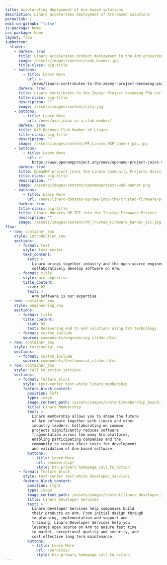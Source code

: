 ```yaml
---
title: Accelerating deployment of Arm-based solutions
description: Linaro accelerates deployment of Arm-based solutions
permalink: /
edit-on-github: "false"
js-package: home
css-package: home
layout: flow
jumbotron:
  slider:
    - darken: true
      title: Linaro accelerates product deployment in the Arm ecosystem
      image: /assets/images/content/code_banner.jpg
      title-class: big-title
    - buttons:
        - title: Learn More
          url: >-
            /news/linaro-contributes-to-the-zephyr-project-becoming-psa-certified/
      darken: true
      title: Linaro contributes to the Zephyr Project becoming PSA certified
      title-class: big-title
      description: ""
      image: /assets/images/content/city.jpg
    - buttons:
        - title: Learn More
          url: /news/nxp-joins-as-a-club-member/
      darken: true
      title: NXP Becomes Club Member of Linaro
      title-class: big-title
      description: ""
      image: /assets/images/content/PR_Linaro_NXP_banner_pic.jpg
    - buttons:
        - title: Learn More
          url: >-
            https://www.openampproject.org/news/openamp-project-joins-the-linaro-community-projects-division/
      darken: true
      title: OpenAMP project joins the Linaro Community Projects division
      title-class: big-title
      description: ""
      image: /assets/images/content/openampproject-web-banner.png
    - buttons:
        - title: Learn More
          url: /news/linaro-donates-op-tee-into-the-trusted-firmware-project/
      darken: true
      title-class: big-title
      title: Linaro donates OP-TEE into the Trusted Firmware Project
      description: ""
      image: /assets/images/content/PR_Trusted_Firmware_banner_pic.jpg
flow:
  - row: container_row
    style: introduction_row
    sections:
      - format: text
        style: text-center
        text_content:
          text: >
            Linaro brings together industry and the open source engineering community to
            collaboratively develop software on Arm.
      - format: title
        style: arm_expertise
        title_content:
          size: h2
          text: >
            Arm software is our expertise
  - row: container_row
    style: engineering_row
    sections:
      - format: title
        title_content:
          size: h2
          text: Delivering end to end solutions using Arm technology
      - format: custom_include
        source: components/engineering_slider.html
  - row: container_row
    style: testimonial_row
    sections:
      - format: custom_include
        source: components/testimonial_slider.html
  - row: container_row
    style: call_to_action_sections
    sections:
      - format: feature_block
        style: text-center text-white linaro_membership
        feature_block_content:
          position: left
          type: image
          image_content_path: /assets/images/content/membership_board.jpg
          title: Linaro Membership
          text: >
            Linaro membership allows you to shape the future
            of Arm software together with Linaro and other
            industry leaders. Collaborating on common
            projects significantly reduces software
            fragmentation across the many Arm platforms,
            enabling participating companies and the
            community to reduce their costs for development
            and validation of Arm-based software.
          buttons:
            - title: Learn More
              url: /membership/
              style: btn-primary homepage_call_to_action
      - format: feature_block
        style: text-center text-white developer_services
        feature_block_content:
          position: right
          type: image
          image_content_path: /assets/images/content/linaro_developer_services.jpg
          title: Linaro Developer Services
          text: >
            Linaro Developer Services help companies build
            their products on Arm. From initial design through
            to planning, implementation and support and
            training, Linaro Developer Services help you
            leverage open source on Arm to ensure fast time
            to market, exceptional quality and security, and
            cost effective long term maintenance.
          buttons:
            - title: Learn More
              url: /services/
              style: btn-primary homepage_call_to_action
---
```

